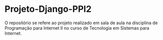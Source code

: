# Projeto-Django-PPI2
O repositório se refere ao projeto realizado em sala de aula na disciplina de Programação para Internet II no curso de Tecnologia em Sistemas para Internet.

